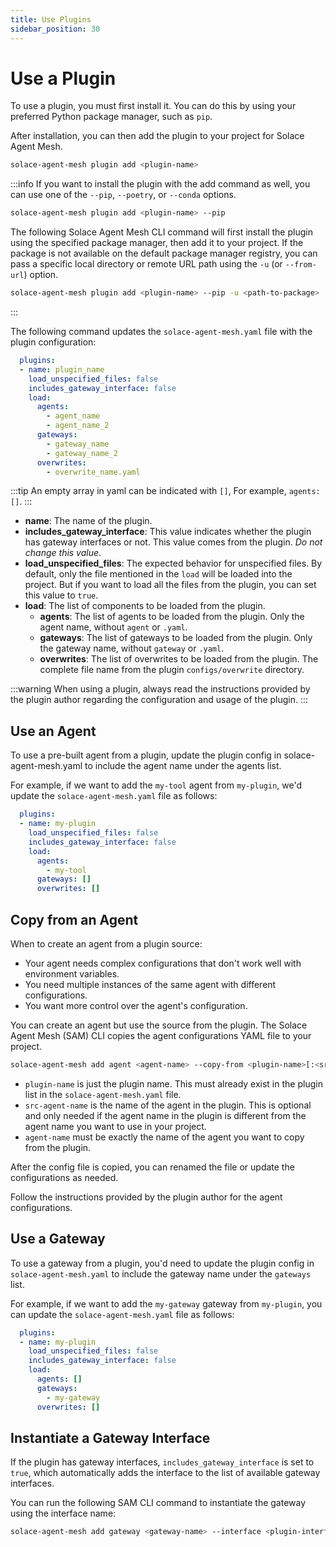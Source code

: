 ```yaml
---
title: Use Plugins
sidebar_position: 30
---
```


# Use a Plugin

To use a plugin, you must first install it. You can do this by using your preferred Python package manager, such as `pip`.

After installation, you can then add the plugin to your project for Solace Agent Mesh.

```bash
solace-agent-mesh plugin add <plugin-name>
```

:::info
If you want to install the plugin with the add command as well, you can use one of the `--pip`, `--poetry`, or `--conda` options.

```bash
solace-agent-mesh plugin add <plugin-name> --pip
```

The following Solace Agent Mesh CLI command will first install the plugin using the specified package manager, then add it to your project.
If the package is not available on the default package manager registry, you can pass a specific local directory or remote URL path using the `-u` (or `--from-url`) option.

```bash
solace-agent-mesh plugin add <plugin-name> --pip -u <path-to-package>
```
:::

The following command updates the `solace-agent-mesh.yaml` file with the plugin configuration:

```yaml
  plugins:
  - name: plugin_name
    load_unspecified_files: false
    includes_gateway_interface: false
    load:
      agents:
        - agent_name
        - agent_name_2
      gateways: 
        - gateway_name
        - gateway_name_2
      overwrites:
        - overwrite_name.yaml
```

:::tip
An empty array in yaml can be indicated with `[]`, For example, `agents: []`.
:::

- **name**: The name of the plugin.
- **includes_gateway_interface**: This value indicates whether the plugin has gateway interfaces or not. This value comes from the plugin. *Do not change this value*.
- **load_unspecified_files**: The expected behavior for unspecified files. By default, only the file mentioned in the `load` will be loaded into the project. But if you want to load all the files from the plugin, you can set this value to `true`.
- **load**: The list of components to be loaded from the plugin.
  - **agents**: The list of agents to be loaded from the plugin. Only the agent name, without `agent` or `.yaml`.
  - **gateways**: The list of gateways to be loaded from the plugin. Only the gateway name, without `gateway` or `.yaml`.
  - **overwrites**: The list of overwrites to be loaded from the plugin. The complete file name from the plugin `configs/overwrite` directory.

:::warning
When using a plugin, always read the instructions provided by the plugin author regarding the configuration and usage of the plugin.
:::

## Use an Agent

To use a pre-built agent from a plugin, update the plugin config in solace-agent-mesh.yaml to include the agent name under the agents list.

For example, if we want to add the `my-tool` agent from `my-plugin`, we'd update the `solace-agent-mesh.yaml` file as follows:

```yaml
  plugins:
  - name: my-plugin
    load_unspecified_files: false
    includes_gateway_interface: false
    load:
      agents:
        - my-tool
      gateways: []
      overwrites: []
```

## Copy from an Agent

When to create an agent from a plugin source:

- Your agent needs complex configurations that don't work well with environment variables.
- You need multiple instances of the same agent with different configurations.
- You want more control over the agent's configuration.

You can create an agent but use the source from the plugin. The Solace Agent Mesh (SAM) CLI copies the agent configurations YAML file to your project.

```bash
solace-agent-mesh add agent <agent-name> --copy-from <plugin-name>[:<src-agent-name>]
```
- `plugin-name` is just the plugin name. This must already exist in the plugin list in the `solace-agent-mesh.yaml` file.
- `src-agent-name` is the name of the agent in the plugin. This is optional and only needed if the agent name in the plugin is different from the agent name you want to use in your project.
- `agent-name` must be exactly the name of the agent you want to copy from the plugin.

After the config file is copied, you can renamed the file or update the configurations as needed.

Follow the instructions provided by the plugin author for the agent configurations.

## Use a Gateway

To use a gateway from a plugin, you'd need to update the plugin config in `solace-agent-mesh.yaml` to include the gateway name under the `gateways` list.

For example, if we want to add the `my-gateway` gateway from `my-plugin`, you can update the `solace-agent-mesh.yaml` file as follows:

```yaml
  plugins:
  - name: my-plugin
    load_unspecified_files: false
    includes_gateway_interface: false
    load:
      agents: []
      gateways: 
        - my-gateway
      overwrites: []
```

## Instantiate a Gateway Interface

If the plugin has gateway interfaces, `includes_gateway_interface` is set to `true`, which automatically adds the interface to the list of available gateway interfaces.

You can run the following SAM CLI command to instantiate the gateway using the interface name:

```bash
solace-agent-mesh add gateway <gateway-name> --interface <plugin-interface-name>
```
